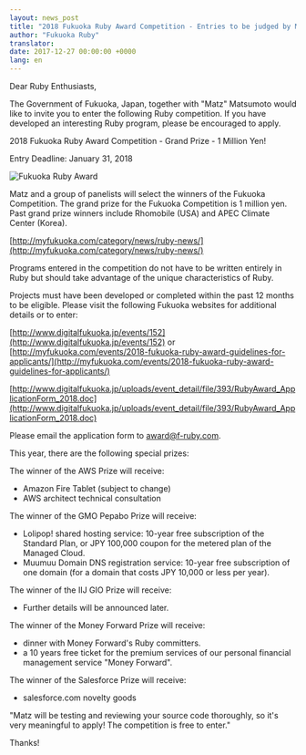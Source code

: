 ```yaml
---
layout: news_post
title: "2018 Fukuoka Ruby Award Competition - Entries to be judged by Matz"
author: "Fukuoka Ruby"
translator:
date: 2017-12-27 00:00:00 +0000
lang: en
---
```


Dear Ruby Enthusiasts,

The Government of Fukuoka, Japan, together with "Matz" Matsumoto would like
to invite you to enter the following Ruby competition. If you have developed
an interesting Ruby program, please be encouraged to apply.

2018 Fukuoka Ruby Award Competition - Grand Prize - 1 Million Yen!

Entry Deadline: January 31, 2018

![Fukuoka Ruby Award](https://www.digitalfukuoka.jp/javascripts/kcfinder/upload/images/fukuokarubyaward2017.png)

Matz and a group of panelists will select the winners of the
Fukuoka Competition. The grand prize for the Fukuoka Competition
is 1 million yen. Past grand prize winners include Rhomobile (USA)
and APEC Climate Center (Korea).

[http://myfukuoka.com/category/news/ruby-news/](http://myfukuoka.com/category/news/ruby-news/)

Programs entered in the competition do not have to be written entirely
in Ruby but should take advantage of the unique characteristics of Ruby.

Projects must have been developed or completed within the past 12 months
to be eligible. Please visit the following Fukuoka websites for additional
details or to enter:

[http://www.digitalfukuoka.jp/events/152](http://www.digitalfukuoka.jp/events/152)
or
[http://myfukuoka.com/events/2018-fukuoka-ruby-award-guidelines-for-applicants/](http://myfukuoka.com/events/2018-fukuoka-ruby-award-guidelines-for-applicants/)

[http://www.digitalfukuoka.jp/uploads/event_detail/file/393/RubyAward_ApplicationForm_2018.doc](http://www.digitalfukuoka.jp/uploads/event_detail/file/393/RubyAward_ApplicationForm_2018.doc)

Please email the application form to award@f-ruby.com.

This year, there are the following special prizes:

The winner of the AWS Prize will receive:

* Amazon Fire Tablet (subject to change)
* AWS architect technical consultation

The winner of the GMO Pepabo Prize will receive:

* Lolipop! shared hosting service: 10-year free subscription of the Standard
  Plan, or JPY 100,000 coupon for the metered plan of the Managed Cloud.
* Muumuu Domain DNS registration service: 10-year free subscription of one
  domain (for a domain that costs JPY 10,000 or less per year).

The winner of the IIJ GIO Prize will receive:

* Further details will be announced later.

The winner of the Money Forward Prize will receive:

* dinner with Money Forward's Ruby committers.
* a 10 years free ticket for the premium services of our personal
  financial management service "Money Forward".

The winner of the Salesforce Prize will receive:

* salesforce.com novelty goods

"Matz will be testing and reviewing your source code thoroughly,
so it's very meaningful to apply! The competition is free to enter."

Thanks!
